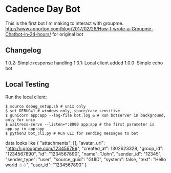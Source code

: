 Cadence Day Bot
======

This is the first bot I'm making to interact with groupme.
http://www.apnorton.com/blog/2017/02/28/How-I-wrote-a-Groupme-Chatbot-in-24-hours/ for original bot

Changelog
-------------

1.0.2: Simple response handling
1.0.1: Local client added
1.0.0: Simple echo bot

Local Testing
-------------

Run the local client: 

```
$ source debug_setup.sh # unix only
$ set DEBUG=1 # windows only, space/case sensitive
$ gunicorn app:app --log-file bot.log & # Run botserver in background, only for unix
$ waitress-serve --listen=*:8000 app:app # the first parameter is app.py in app:app
$ python3 bot_cli.py # Run CLI for sending messages to bot
```

data looks like
{
  "attachments": [],
  "avatar_url": "http://i.groupme.com/123456789",
  "created_at": 1302623328,
  "group_id": "1234567890",
  "id": "1234567890",
  "name": "John",
  "sender_id": "12345",
  "sender_type": "user",
  "source_guid": "GUID",
  "system": false,
  "text": "Hello world ☃☃",
  "user_id": "1234567890"
}
